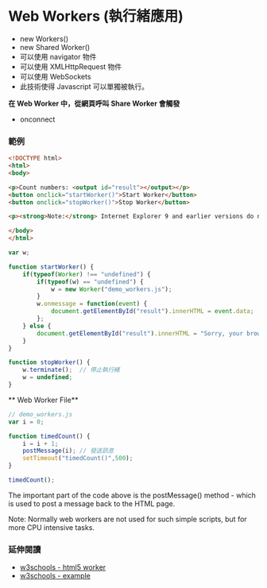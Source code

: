 # Web Workers (執行緒應用)

* new Workers()
* new Shared Worker()
* 可以使用 navigator 物件
* 可以使用 XMLHttpRequest 物件
* 可以使用 WebSockets
* 此技術使得 Javascript 可以單獨被執行。

**在 Web Worker 中，從網頁呼叫 Share Worker 會觸發**

* onconnect


### 範例

```html
<!DOCTYPE html>
<html>
<body>

<p>Count numbers: <output id="result"></output></p>
<button onclick="startWorker()">Start Worker</button>
<button onclick="stopWorker()">Stop Worker</button>

<p><strong>Note:</strong> Internet Explorer 9 and earlier versions do not support Web Workers.</p>

</body>
</html>

```

```js
var w;

function startWorker() {
    if(typeof(Worker) !== "undefined") {
        if(typeof(w) == "undefined") {
            w = new Worker("demo_workers.js");
        }
        w.onmessage = function(event) {
            document.getElementById("result").innerHTML = event.data;
        };
    } else {
        document.getElementById("result").innerHTML = "Sorry, your browser does not support Web Workers...";
    }
}

function stopWorker() {
    w.terminate();  // 停止執行緒
    w = undefined;
}
```

** Web Worker File**

```js
// demo_workers.js
var i = 0;

function timedCount() {
    i = i + 1;
    postMessage(i); // 發送訊息
    setTimeout("timedCount()",500);
}

timedCount();
```

The important part of the code above is the postMessage() method - which is used to post a message back to the HTML page.

Note: Normally web workers are not used for such simple scripts, but for more CPU intensive tasks.


### 延伸閱讀

* [w3schools - html5 worker](http://www.w3schools.com/html/html5_webworkers.asp)
* [w3schools - example](http://www.w3schools.com/html/tryit.asp?filename=tryhtml5_webworker)
